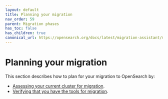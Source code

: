 ```yaml
---
layout: default
title: Planning your migration
nav_order: 59
parent: Migration phases
has_toc: false
has_children: true 
canonical_url: https://opensearch.org/docs/latest/migration-assistant/migration-phases/planning-your-migration/index/
---
```


# Planning your migration

This section describes how to plan for your migration to OpenSearch by:

- [Assessing your current cluster for migration]({{site.url}}{{site.baseurl}}/migration-assistant/migration-phases/planning-your-migration/assessing-your-cluster-for-migration/).
- [Verifying that you have the tools for migration]({{site.url}}{{site.baseurl}}/migration-assistant/migration-phases/planning-your-migration/verifying-migration-tools/).